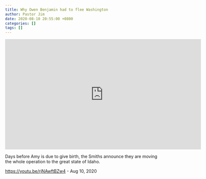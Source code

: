 ```yaml
---
title: Why Owen Benjamin had to flee Washington
author: Pastor Jim
date: 2020-08-10 20:55:00 +0800
categories: []
tags: []
---
```


<iframe width="640" height="360" scrolling="no" frameborder="0" style="border: none;" src="https://www.bitchute.com/embed/YaD8ml9cMnns/"></iframe>

Days before Amy is due to give birth, the Smiths announce they are moving the whole operation to the great state of Idaho.



https://youtu.be/rjNAwftBZw4 - Aug 10, 2020

